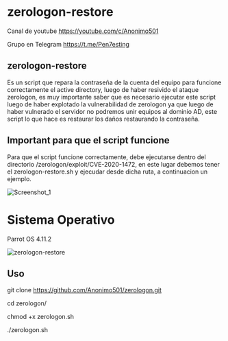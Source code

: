 # zerologon-restore

Canal de youtube  https://youtube.com/c/Anonimo501

Grupo en Telegram https://t.me/Pen7esting

## zerologon-restore

Es un script que repara la contraseña de la cuenta del equipo para funcione correctamente el active directory, luego de haber resivido el ataque zerologon, es muy importante saber que es necesario ejecutar este script luego de haber explotado la vulnerabilidad de zerologon ya que luego de haber vulnerado el servidor no podremos unir equipos al dominio AD, este script lo que hace es restaurar los daños restaurando la contraseña.

## Important para que el script funcione

Para que el script funcione correctamente, debe ejecutarse dentro del directorio /zerologon/exploit/CVE-2020-1472, en este lugar debemos tener el zerologon-restore.sh y ejecudar desde dicha ruta, a continuacion un ejemplo.

![Screenshot_1](https://user-images.githubusercontent.com/67207446/153087737-d74b1643-d9ef-4a77-9626-407436472926.png)

# Sistema Operativo 

Parrot OS 4.11.2

![zerologon-restore](https://user-images.githubusercontent.com/67207446/153087779-571c072b-b3cf-4bbb-bfd6-edb3767f73da.png)

## Uso

git clone https://github.com/Anonimo501/zerologon.git

cd zerologon/

chmod +x zerologon.sh

./zerologon.sh
